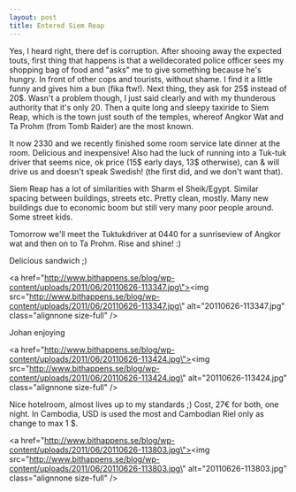 ```yaml
---
layout: post
title: Entered Siem Reap
---
```


Yes, I heard right, there def is corruption. After shooing away the expected touts, first thing that happens is that a welldecorated police officer sees my shopping bag of food and \"asks\" me to give something because he\'s hungry. In front of other cops and tourists, without shame. I find it a little funny and gives him a bun (fika ftw!). Next thing, they ask for 25$ instead of 20$. Wasn\'t a problem though, I just said clearly and with my thunderous authority that it\'s only 20. Then a quite long and sleepy taxiride to Siem Reap, which is the town just south of the temples, whereof Angkor Wat and Ta Prohm (from Tomb Raider) are the most known. 
<!--more-->
It now 2330 and we recently finished some room service late dinner at the room. Delicious and inexpensive! Also had the luck of running into a Tuk-tuk driver that seems nice, ok price (15$ early days, 13$ otherwise), can & will drive us and doesn\'t speak Swedish! (the first did, and we don\'t want that).

Siem Reap has a lot of similarities with Sharm el Sheik/Egypt. Similar spacing between buildings, streets etc. Pretty clean, mostly. Many new buildings due to economic boom but still very many poor people around. Some street kids. 

Tomorrow we\'ll meet the Tuktukdriver at 0440 for a sunriseview of Angkor wat and then on to Ta Prohm. Rise and shine! :)

Delicious sandwich ;)


<a href=\"http://www.bithappens.se/blog/wp-content/uploads/2011/06/20110626-113347.jpg\"><img src=\"http://www.bithappens.se/blog/wp-content/uploads/2011/06/20110626-113347.jpg\" alt=\"20110626-113347.jpg\" class=\"alignnone size-full\" /></a>

Johan enjoying



<a href=\"http://www.bithappens.se/blog/wp-content/uploads/2011/06/20110626-113424.jpg\"><img src=\"http://www.bithappens.se/blog/wp-content/uploads/2011/06/20110626-113424.jpg\" alt=\"20110626-113424.jpg\" class=\"alignnone size-full\" /></a>


Nice hotelroom, almost lives up to my standards ;) Cost, 27€ for both, one night. In Cambodia, USD is used the most and Cambodian Riel only as change to max 1 $. 



<a href=\"http://www.bithappens.se/blog/wp-content/uploads/2011/06/20110626-113803.jpg\"><img src=\"http://www.bithappens.se/blog/wp-content/uploads/2011/06/20110626-113803.jpg\" alt=\"20110626-113803.jpg\" class=\"alignnone size-full\" /></a>
